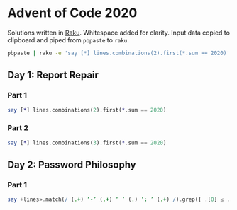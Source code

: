 # Advent of Code 2020

Solutions written in [Raku](https://www.raku.org/). Whitespace added for clarity. Input data copied to clipboard and piped from `pbpaste` to `raku`.
```bash
pbpaste | raku -e 'say [*] lines.combinations(2).first(*.sum == 2020)'
```

## Day 1: Report Repair
### Part 1
```raku
say [*] lines.combinations(2).first(*.sum == 2020)
```

### Part 2
```raku
say [*] lines.combinations(3).first(*.sum == 2020)
```

## Day 2: Password Philosophy
### Part 1
```raku
say +lines».match(/ (.+) ‘-’ (.+) ‘ ’ (.) ‘: ’ (.+) /).grep({ .[0] ≤ .[3].match(.[2], :g) ≤ .[1] })
```
